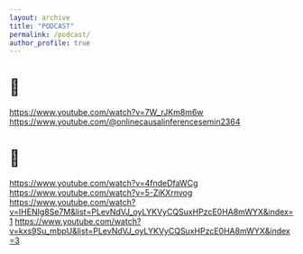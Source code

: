```yaml
---
layout: archive
title: "PODCAST"
permalink: /podcast/
author_profile: true
---
```


📖
=====

https://www.youtube.com/watch?v=7W_rJKm8m6w
https://www.youtube.com/@onlinecausalinferencesemin2364

🎵
=====

https://www.youtube.com/watch?v=4fndeDfaWCg
https://www.youtube.com/watch?v=5-ZiKXrnvog
https://www.youtube.com/watch?v=IHENIg8Se7M&list=PLevNdVJ_oyLYKVyCQSuxHPzcE0HA8mWYX&index=1
https://www.youtube.com/watch?v=kxs9Su_mbpU&list=PLevNdVJ_oyLYKVyCQSuxHPzcE0HA8mWYX&index=3
